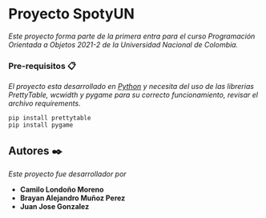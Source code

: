 # Proyecto SpotyUN

_Este proyecto forma parte de la primera entra para el curso Programación Orientada a Objetos 2021-2 de la Universidad Nacional de Colombia._

### Pre-requisitos 📋

_El proyecto esta desarrollado en [Python](https://www.python.org/downloads/ "Descargar Python") y necesita del uso de las librerias PrettyTable, wcwidth y pygame para su correcto funcionamiento, revisar el archivo requirements._

```
pip install prettytable
pip install pygame
```

## Autores ✒️

_Este proyecto fue desarrollador por_

* **Camilo Londoño Moreno**
* **Brayan Alejandro Muñoz Perez**
* **Juan Jose Gonzalez**